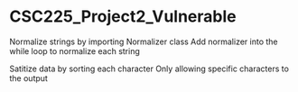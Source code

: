 # CSC225_Project2_Vulnerable

Normalize strings by importing Normalizer class
Add normalizer into the while loop to normalize each string

Satitize data by sorting each character
Only allowing specific characters to the output
